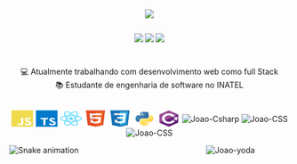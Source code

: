 <h1 align="center">
  <a href="https://git.io/typing-svg">
    <img src="https://readme-typing-svg.herokuapp.com/?lines=Hello,+There!+👋;This+is+João+Ryan....;Nice+to+meet+you!&center=true&size=30">
  </a>
</h1>

<h5 align="center">
  <a href="https://www.instagram.com/joaoryansantos/" ><img src="https://img.shields.io/badge/-Instagram-%23E4405F?style=for-the-badge&logo=instagram&logoColor=white"    target="_blank"></a>
  <a href = "mailto:sjoaoryan@gmail.com"><img src="https://img.shields.io/badge/-Gmail-%23333?style=for-the-badge&logo=gmail&logoColor=white" target="_blank"></a>
  <a href="https://www.linkedin.com/in/joao-ryan/" target="_blank"><img src="https://img.shields.io/badge/-LinkedIn-%230077B5?style=for-the-badge&logo=linkedin&logoColor=white" target="_blank"></a> 
</h5>

<p align="center"> 
    <br>
 💻 Atualmente trabalhando com desenvolvimento web como full Stack
   <br>
 📚 Estudante de engenharia de software no INATEL
    <br>
<p>
  
<div style="display: inline_block" align="center"><br>
  <img align="center" alt="Joao-Js" height="30" width="40" src="https://raw.githubusercontent.com/devicons/devicon/master/icons/javascript/javascript-plain.svg">
  <img align="center" alt="Joao-Ts" height="30" width="40" src="https://raw.githubusercontent.com/devicons/devicon/master/icons/typescript/typescript-plain.svg">
  <img align="center" alt="Joao-React" height="30" width="40" src="https://raw.githubusercontent.com/devicons/devicon/master/icons/react/react-original.svg">
  <img align="center" alt="Joao-HTML" height="30" width="40" src="https://raw.githubusercontent.com/devicons/devicon/master/icons/html5/html5-original.svg">
  <img align="center" alt="Joao-CSS" height="30" width="40" src="https://raw.githubusercontent.com/devicons/devicon/master/icons/css3/css3-original.svg">
  <img align="center" alt="Joao-Python" height="30" width="40" src="https://raw.githubusercontent.com/devicons/devicon/master/icons/python/python-original.svg">
  <img align="center" alt="Joao-Csharp" height="30" width="40" src="https://raw.githubusercontent.com/devicons/devicon/master/icons/csharp/csharp-original.svg">
  <img align="center" alt="Joao-Csharp" height="50" width="60" src="https://cdn.jsdelivr.net/gh/devicons/devicon/icons/java/java-original-wordmark.svg">
  <img align="center" alt="Joao-CSS" height="60" width="75" src="https://cdn.jsdelivr.net/gh/devicons/devicon/icons/nodejs/nodejs-original-wordmark.svg">
  <img align="center" alt="Joao-CSS" height="60" width="75" src="https://cdn.jsdelivr.net/gh/devicons/devicon/icons/mysql/mysql-original-wordmark.svg">
</div>

 <div> 
 
   
  ![Snake animation](https://github.com/joaoryan/joaoryan/blob/output/github-contribution-grid-snake.svg)
  <img align="right" alt="Joao-yoda" height="150" width="150" src="https://media.giphy.com/media/4AinVHD68bKoYooy8t/giphy.gif">
</div>
